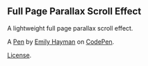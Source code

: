 Full Page Parallax Scroll Effect
--------------------------------
A lightweight full page parallax scroll effect.

A [Pen](http://codepen.io/eehayman/pen/qdGZJr) by [Emily Hayman](http://codepen.io/eehayman) on [CodePen](http://codepen.io/).

[License](http://codepen.io/eehayman/pen/qdGZJr/license).